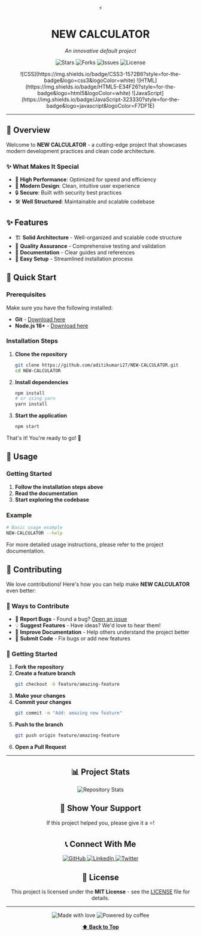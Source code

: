 <div align="center">

⚡

# NEW CALCULATOR

*An innovative default project*

<p align="center">
  <img src="https://img.shields.io/github/stars/aditikumari27/NEW-CALCULATOR?style=for-the-badge&logo=github&color=gold" alt="Stars"/>
  <img src="https://img.shields.io/github/forks/aditikumari27/NEW-CALCULATOR?style=for-the-badge&logo=github&color=blue" alt="Forks"/>
  <img src="https://img.shields.io/github/issues/aditikumari27/NEW-CALCULATOR?style=for-the-badge&logo=github&color=red" alt="Issues"/>
  <img src="https://img.shields.io/github/license/aditikumari27/NEW-CALCULATOR?style=for-the-badge&color=green" alt="License"/>
</p>

<p align="center">![CSS](https://img.shields.io/badge/CSS3-1572B6?style=for-the-badge&logo=css3&logoColor=white) ![HTML](https://img.shields.io/badge/HTML5-E34F26?style=for-the-badge&logo=html5&logoColor=white) ![JavaScript](https://img.shields.io/badge/JavaScript-323330?style=for-the-badge&logo=javascript&logoColor=F7DF1E)</p>

</div>

---

## 🌟 Overview

Welcome to **NEW CALCULATOR** - a cutting-edge project that showcases modern development practices and clean code architecture.

### ✨ What Makes It Special

- 🚀 **High Performance**: Optimized for speed and efficiency
- 📱 **Modern Design**: Clean, intuitive user experience
- 🔒 **Secure**: Built with security best practices
- 🛠️ **Well Structured**: Maintainable and scalable codebase

## ✨ Features

- 🏗️ **Solid Architecture** - Well-organized and scalable code structure
- 🧪 **Quality Assurance** - Comprehensive testing and validation
- 📖 **Documentation** - Clear guides and references
- 🔧 **Easy Setup** - Streamlined installation process

## 🚀 Quick Start

### Prerequisites

Make sure you have the following installed:

- **Git** - [Download here](https://git-scm.com/downloads)
- **Node.js 16+** - [Download here](https://nodejs.org/)

### Installation Steps

1. **Clone the repository**
   ```bash
   git clone https://github.com/aditikumari27/NEW-CALCULATOR.git
   cd NEW-CALCULATOR
   ```

2. **Install dependencies**
   ```bash
   npm install
   # or using yarn
   yarn install
   ```

3. **Start the application**
   ```bash
   npm start
   ```

That's it! You're ready to go! 🎉

## 🎯 Usage

### Getting Started

1. **Follow the installation steps above**
2. **Read the documentation**
3. **Start exploring the codebase**

### Example

```bash
# Basic usage example
NEW-CALCULATOR --help
```

For more detailed usage instructions, please refer to the project documentation.

## 🤝 Contributing

We love contributions! Here's how you can help make **NEW CALCULATOR** even better:

### 🌟 Ways to Contribute

- 🐛 **Report Bugs** - Found a bug? [Open an issue](https://github.com/aditikumari27/NEW-CALCULATOR/issues)
- 💡 **Suggest Features** - Have ideas? We'd love to hear them!
- 📝 **Improve Documentation** - Help others understand the project better
- 🔧 **Submit Code** - Fix bugs or add new features

### 🚀 Getting Started

1. **Fork the repository**
2. **Create a feature branch**
   ```bash
   git checkout -b feature/amazing-feature
   ```
3. **Make your changes**
4. **Commit your changes**
   ```bash
   git commit -m "Add: amazing new feature"
   ```
5. **Push to the branch**
   ```bash
   git push origin feature/amazing-feature
   ```
6. **Open a Pull Request**

---

<div align="center">

## 📊 Project Stats

<img src="https://github-readme-stats.vercel.app/api/pin/?username=aditikumari27&repo=NEW-CALCULATOR&theme=tokyonight&hide_border=true" alt="Repository Stats"/>

## 🌟 Show Your Support

If this project helped you, please give it a ⭐!

## 📞 Connect With Me

<p align="center">
  <a href="https://github.com/aditikumari27">
    <img src="https://img.shields.io/badge/GitHub-100000?style=for-the-badge&logo=github&logoColor=white" alt="GitHub"/>
  </a>
  <a href="https://linkedin.com/in/aditikumari27">
    <img src="https://img.shields.io/badge/LinkedIn-0077B5?style=for-the-badge&logo=linkedin&logoColor=white" alt="LinkedIn"/>
  </a>
  <a href="https://twitter.com/aditikumari27">
    <img src="https://img.shields.io/badge/Twitter-1DA1F2?style=for-the-badge&logo=twitter&logoColor=white" alt="Twitter"/>
  </a>
</p>

## 📝 License

This project is licensed under the **MIT License** - see the [LICENSE](LICENSE) file for details.

---

<p align="center">
  <img src="https://img.shields.io/badge/Made%20with-❤️-red?style=for-the-badge" alt="Made with love"/>
  <img src="https://img.shields.io/badge/Powered%20by-☕-brown?style=for-the-badge" alt="Powered by coffee"/>
</p>

**[⬆ Back to Top](#top)**

</div>